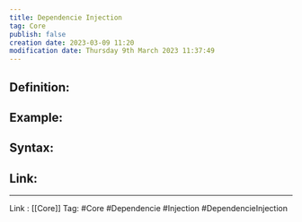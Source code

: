 ```yaml
---
title: Dependencie Injection
tag: Core
publish: false
creation date: 2023-03-09 11:20
modification date: Thursday 9th March 2023 11:37:49
---
```


## Definition:
## Example:
## Syntax:
## Link:
---
Link : [[Core]]
Tag: #Core #Dependencie #Injection #DependencieInjection